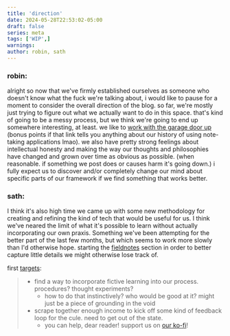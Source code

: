 ```yaml
---
title: 'direction'
date: 2024-05-28T22:53:02-05:00
draft: false
series: meta
tags: ['WIP',]
warnings:
author: robin, sath
---
```


### robin:
alright so now that we've firmly established ourselves as someone who doesn't know what the fuck we're talking about, i would like to pause for a moment to consider the overall direction of the blog. so far, we're mostly just trying to figure out what we actually want to do in this space. that's kind of going to be a messy process, but we think we're going to end up somewhere interesting, at least.
we like to [work with the garage door up](https://notes.andymatuschak.org/About_these_notes?stackedNotes=zCMhncA1iSE74MKKYQS5PBZ) (bonus points if that link tells you anything about our history of using note-taking applications lmao). we also have pretty strong feelings about intellectual honesty and making the way our thoughts and philosophies have changed and grown over time as obvious as possible. (when reasonable. if something we post does or causes harm it's going down.) i fully expect us to discover and/or completely change our mind about specific parts of our framework if we find something that works better.

### sath:
I think it's also high time we came up with some new methodology for creating and refining the kind of tech that would be useful for us. I think we've neared the limit of what it's possible to learn without actually incorporating our own praxis. Something we've been attempting for the better part of the last few months, but which seems to work more slowly than I'd otherwise hope. starting the [fieldnotes](/fieldnotes) section in order to better capture little details we might otherwise lose track of.

first [targets](/about/now): 

> - find a way to incorporate fictive learning into our process. procedures? thought experiments?
>    - how to do that instinctively? who would be good at it? might just be a piece of grounding in the void
> - scrape together enough income to kick off some kind of feedback loop for the cule. need to get out of the state.
>    - you can help, dear reader! support us on [our ko-fi](https://ko-fi.com/darkfireside)!
